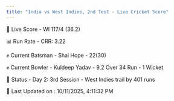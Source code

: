 ```yaml
---
title: "India vs West Indies, 2nd Test - Live Cricket Score"
---
```


🔴 Live Score - WI 117/4 (36.2)  

📊 Run Rate - CRR: 3.22  

✊ Current Batsman - Shai Hope - 22(30)  

✊ Current Bowler - Kuldeep Yadav - 9.2 Over 34 Run - 1 Wicket  

📑 Status - Day 2: 3rd Session - West Indies trail by 401 runs

📝 Last Updated on : 10/11/2025, 4:11:32 PM  

